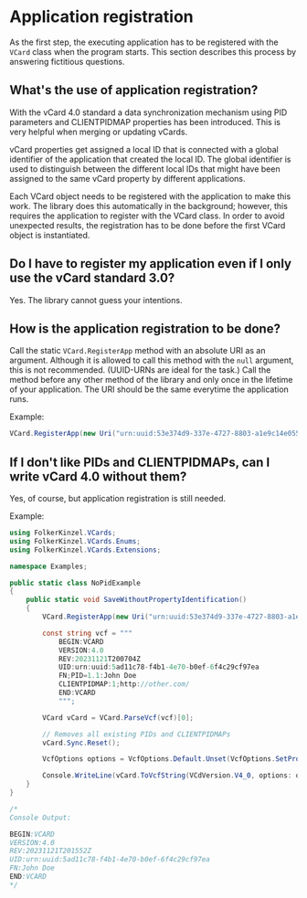 ﻿# Application registration
As the first step, the executing application has to be registered with the `VCard` class
when the program starts. This section describes this process by answering fictitious questions.
## What's the use of application registration?
With the vCard 4.0 standard a data synchronization mechanism using PID parameters and CLIENTPIDMAP
properties has been introduced. This is very helpful when merging or updating vCards.

vCard properties get assigned a local ID that is connected with a global identifier of the application
that created the local ID. The global identifier is used to distinguish between the different local IDs 
that might have been assigned to the same vCard property by different applications.

Each VCard object needs to be registered with the application to make this work. The library does this 
automatically in the background; however, this requires the application to register with the VCard 
class. In order to avoid unexpected results, the registration has to be done before the first VCard
object is instantiated.
## Do I have to register my application even if I only use the vCard standard 3.0?
Yes. The library cannot guess your intentions.
## How is the application registration to be done?
Call the static `VCard.RegisterApp` method with an absolute URI as an argument. Although it is 
allowed to call this method with the `null` argument, this is
not recommended. (UUID-URNs are ideal for the task.) Call the method before any other
method of the library and only once in the lifetime of your application. The URI
should be the same everytime the application runs.

Example:
```csharp
VCard.RegisterApp(new Uri("urn:uuid:53e374d9-337e-4727-8803-a1e9c14e0556"));
```
## If I don't like PIDs and CLIENTPIDMAPs, can I write vCard 4.0 without them?
Yes, of course, but application registration is still needed.

Example:
```csharp
using FolkerKinzel.VCards;
using FolkerKinzel.VCards.Enums;
using FolkerKinzel.VCards.Extensions;

namespace Examples;

public static class NoPidExample
{
    public static void SaveWithoutPropertyIdentification()
    {
        VCard.RegisterApp(new Uri("urn:uuid:53e374d9-337e-4727-8803-a1e9c14e0556"));

        const string vcf = """
            BEGIN:VCARD
            VERSION:4.0
            REV:20231121T200704Z
            UID:urn:uuid:5ad11c78-f4b1-4e70-b0ef-6f4c29cf97ea
            FN;PID=1.1:John Doe
            CLIENTPIDMAP:1;http://other.com/
            END:VCARD
            """;

        VCard vCard = VCard.ParseVcf(vcf)[0];

        // Removes all existing PIDs and CLIENTPIDMAPs
        vCard.Sync.Reset();

        VcfOptions options = VcfOptions.Default.Unset(VcfOptions.SetPropertyIDs);

        Console.WriteLine(vCard.ToVcfString(VCdVersion.V4_0, options: options));
    }
}

/*
Console Output:

BEGIN:VCARD
VERSION:4.0
REV:20231121T201552Z
UID:urn:uuid:5ad11c78-f4b1-4e70-b0ef-6f4c29cf97ea
FN:John Doe
END:VCARD
*/
```